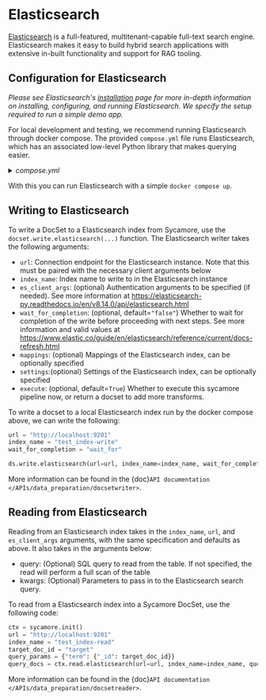 # Elasticsearch

[Elasticsearch](https://www.elastic.co/elasticsearch) is a full-featured, multitenant-capable full-text search engine. Elasticsearch makes it easy to build hybrid search applications with extensive in-built functionality and support for RAG tooling.

## Configuration for Elasticsearch

*Please see Elasticsearch's [installation](https://www.elastic.co/guide/en/elasticsearch/reference/current/install-elasticsearch.html) page for more in-depth information on installing, configuring, and running Elasticsearch. We specify the setup required to run a simple demo app.*

For local development and testing, we recommend running Elasticsearch through docker compose. The provided `compose.yml` file runs Elasticsearch, which has an associated low-level Python library that makes querying easier.

<details>
  <summary><i>compose.yml</i></summary>

  ```yaml
version: "3.8"
services:
  elasticsearch:
    image: docker.elastic.co/elasticsearch/elasticsearch:8.14.2
    ports:
      - 9201:9200
    restart: on-failure
    environment:
      - discovery.type=single-node
      - xpack.security.enabled=false
      - ES_JAVA_OPTS=-Xms4g -Xmx4g
    ulimits:
      memlock:
        soft: -1
        hard: -1
  ```
</details>

With this you can run Elasticsearch with a simple `docker compose up`.

## Writing to Elasticsearch

To write a DocSet to a Elasticsearch index from Sycamore, use the `docset.write.elasticsearch(...)` function. The Elasticsearch writer takes the following arguments:

- `url`: Connection endpoint for the Elasticsearch instance. Note that this must be paired with the necessary client arguments below
-  `index_name`: Index name to write to in the Elasticsearch instance
- `es_client_args`: (optional) Authentication arguments to be specified (if needed). See more information at https://elasticsearch-py.readthedocs.io/en/v8.14.0/api/elasticsearch.html
- `wait_for_completion`: (optional, default=`"false"`) Whether to wait for completion of the write before proceeding with next steps. See more information and valid values at https://www.elastic.co/guide/en/elasticsearch/reference/current/docs-refresh.html
- `mappings`: (optional) Mappings of the Elasticsearch index, can be optionally specified
- `settings`:(optional) Settings of the Elasticsearch index, can be optionally specified
- `execute`: (optional, default=`True`) Whether to execute this sycamore pipeline now, or return a docset to add more transforms.

To write a docset to a local Elasticsearch index run by the docker compose above, we can write the following:

```python
url = "http://localhost:9201"
index_name = "test_index-write"
wait_for_completion = "wait_for"

ds.write.elasticsearch(url=url, index_name=index_name, wait_for_completion=wait_for_completion)
```

More information can be found in the {doc}`API documentation </APIs/data_preparation/docsetwriter>`.

## Reading from Elasticsearch

Reading from an Elasticsearch index takes in the `index_name`, `url`,  and `es_client_args` arguments, with the same specification and defaults as above. It also takes in the arguments below:

- query: (Optional) SQL query to read from the table. If not specified, the read will perform a full scan of the table
- kwargs: (Optional) Parameters to pass in to the Elasticsearch search query.

To read from a Elasticsearch index into a Sycamore DocSet, use the following code:

```python
ctx = sycamore.init()
url = "http://localhost:9201"
index_name = "test_index-read"
target_doc_id = "target"
query_params = {"term": {"_id": target_doc_id}}
query_docs = ctx.read.elasticsearch(url=url, index_name=index_name, query=query_params).take_all()
```

More information can be found in the {doc}`API documentation </APIs/data_preparation/docsetreader>`.
